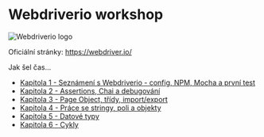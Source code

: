 # Webdriverio workshop

![Webdriverio logo](https://webdriver.io/img/webdriverio.png)

Oficiální stránky: https://webdriver.io/

Jak šel čas...

- [Kapitola 1 - Seznámení s Webdriverio - config, NPM, Mocha a první test](/Kapitola-1.md)
- [Kapitola 2 - Assertions, Chai a debugování](/Kapitola-2.md)
- [Kapitola 3 - Page Object, třídy, import/export](/Kapitola-3.md)
- [Kapitola 4 - Práce se stringy, poli a objekty](/Kapitola-4.md)
- [Kapitola 5 - Datové typy](/Kapitola-5.md)
- [Kapitola 6 - Cykly](/Kapitola-6.md)
